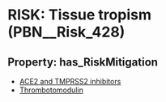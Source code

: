 # RISK: __Tissue tropism__ (PBN__Risk_428)

## Property: has_RiskMitigation

* [ACE2 and TMPRSS2 inhibitors](PBN__RiskMitigation_595)
* [Thrombotomodulin](PBN__RiskMitigation_596)

